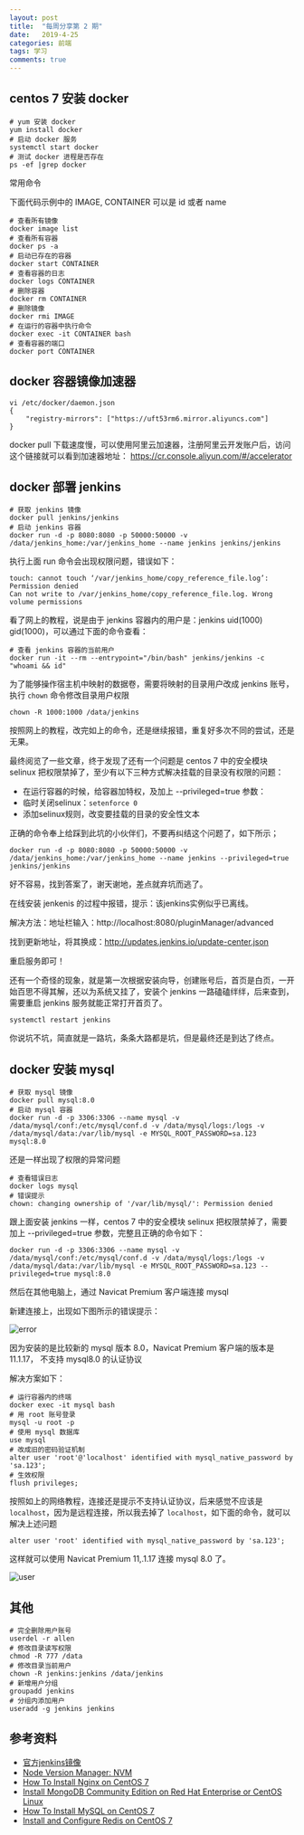 ```yaml
---
layout: post
title:  "每周分享第 2 期"
date:   2019-4-25
categories: 前端
tags: 学习
comments: true
---
```


## centos 7 安装 docker

```shell
# yum 安装 docker
yum install docker
# 启动 docker 服务
systemctl start docker
# 测试 docker 进程是否存在
ps -ef |grep docker
```

常用命令

下面代码示例中的 IMAGE, CONTAINER 可以是 id 或者 name

```shell
# 查看所有镜像
docker image list
# 查看所有容器
docker ps -a
# 启动已存在的容器
docker start CONTAINER
# 查看容器的日志
docker logs CONTAINER
# 删除容器
docker rm CONTAINER
# 删除镜像
docker rmi IMAGE
# 在运行的容器中执行命令
docker exec -it CONTAINER bash
# 查看容器的端口
docker port CONTAINER
```

## docker 容器镜像加速器

```shell
vi /etc/docker/daemon.json
{
    "registry-mirrors": ["https://uft53rm6.mirror.aliyuncs.com"]
}
```

docker pull 下载速度慢，可以使用阿里云加速器，注册阿里云开发账户后，访问这个链接就可以看到加速器地址： https://cr.console.aliyun.com/#/accelerator

## docker 部署 jenkins

```shell
# 获取 jenkins 镜像
docker pull jenkins/jenkins
# 启动 jenkins 容器
docker run -d -p 8080:8080 -p 50000:50000 -v /data/jenkins_home:/var/jenkins_home --name jenkins jenkins/jenkins
```

执行上面 run 命令会出现权限问题，错误如下：
```shell
touch: cannot touch ‘/var/jenkins_home/copy_reference_file.log’: Permission denied
Can not write to /var/jenkins_home/copy_reference_file.log. Wrong volume permissions
```

看了网上的教程，说是由于 jenkins 容器内的用户是：jenkins uid(1000) gid(1000)，可以通过下面的命令查看：
```shell
# 查看 jenkins 容器的当前用户
docker run -it --rm --entrypoint="/bin/bash" jenkins/jenkins -c "whoami && id"
```

为了能够操作宿主机中映射的数据卷，需要将映射的目录用户改成 jenkins 账号，执行 `chown` 命令修改目录用户权限
```shell
chown -R 1000:1000 /data/jenkins
```

按照网上的教程，改完如上的命令，还是继续报错，重复好多次不同的尝试，还是无果。

最终阅览了一些文章，终于发现了还有一个问题是 centos 7 中的安全模块 selinux 把权限禁掉了，至少有以下三种方式解决挂载的目录没有权限的问题：

- 在运行容器的时候，给容器加特权，及加上 --privileged=true 参数：
- 临时关闭selinux：`setenforce 0`
- 添加selinux规则，改变要挂载的目录的安全性文本

正确的命令奉上给踩到此坑的小伙伴们，不要再纠结这个问题了，如下所示；

```shell
docker run -d -p 8080:8080 -p 50000:50000 -v /data/jenkins_home:/var/jenkins_home --name jenkins --privileged=true jenkins/jenkins
```

好不容易，找到答案了，谢天谢地，差点就弃坑而逃了。

在线安装 jenkenis 的过程中报错，提示：该jenkins实例似乎已离线。

解决方法：地址栏输入：http://localhost:8080/pluginManager/advanced

找到更新地址，将其换成：http://updates.jenkins.io/update-center.json

重启服务即可！

还有一个奇怪的现象，就是第一次根据安装向导，创建账号后，首页是白页，一开始百思不得其解，还以为系统又挂了，安装个 jenkins 一路磕磕绊绊，后来查到，需要重启 jenkins 服务就能正常打开首页了。

```shell
systemctl restart jenkins
```

你说坑不坑，简直就是一路坑，条条大路都是坑，但是最终还是到达了终点。

## docker 安装 mysql

```shell
# 获取 mysql 镜像
docker pull mysql:8.0
# 启动 mysql 容器
docker run -d -p 3306:3306 --name mysql -v /data/mysql/conf:/etc/mysql/conf.d -v /data/mysql/logs:/logs -v /data/mysql/data:/var/lib/mysql -e MYSQL_ROOT_PASSWORD=sa.123 mysql:8.0
```

还是一样出现了权限的异常问题

```shell
# 查看错误日志
docker logs mysql
# 错误提示
chown: changing ownership of '/var/lib/mysql/': Permission denied
```

跟上面安装 jenkins 一样，centos 7 中的安全模块 selinux 把权限禁掉了，需要加上 --privileged=true 参数，完整且正确的命令如下：

```shell
docker run -d -p 3306:3306 --name mysql -v /data/mysql/conf:/etc/mysql/conf.d -v /data/mysql/logs:/logs -v /data/mysql/data:/var/lib/mysql -e MYSQL_ROOT_PASSWORD=sa.123 --privileged=true mysql:8.0
```

然后在其他电脑上，通过 Navicat Premium 客户端连接 mysql

新建连接上，出现如下图所示的错误提示：

![error](/assets/images/201904/mysql-error.jpg)

因为安装的是比较新的 mysql 版本 8.0，Navicat Premium 客户端的版本是 11.1.17， 不支持 mysql8.0 的认证协议

解决方案如下：

```shell
# 运行容器内的终端
docker exec -it mysql bash
# 用 root 账号登录
mysql -u root -p
# 使用 mysql 数据库
use mysql
# 改成旧的密码验证机制
alter user 'root'@'localhost' identified with mysql_native_password by 'sa.123';
# 生效权限
flush privileges;
```

按照如上的网络教程，连接还是提示不支持认证协议，后来感觉不应该是 `localhost`，因为是远程连接，所以我去掉了 `localhost`，如下面的命令，就可以解决上述问题

```shell
alter user 'root' identified with mysql_native_password by 'sa.123';
```

这样就可以使用 Navicat Premium 11,.1.17 连接 mysql 8.0 了。

![user](/assets/images/201904/mysql-user.jpg)
## 其他

```shell
# 完全删除用户账号
userdel -r allen
# 修改目录读写权限
chmod -R 777 /data
# 修改目录当前用户
chown -R jenkins:jenkins /data/jenkins
# 新增用户分组
groupadd jenkins
# 分组内添加用户
useradd -g jenkins jenkins 
```
## 参考资料

- [官方jenkins镜像](https://hub.docker.com/r/jenkins/jenkins)
- [Node Version Manager: NVM](https://github.com/creationix/nvm)
- [How To Install Nginx on CentOS 7](https://linuxize.com/post/how-to-install-nginx-on-centos-7)
- [Install MongoDB Community Edition on Red Hat Enterprise or CentOS Linux](https://docs.mongodb.com/manual/tutorial/install-mongodb-on-red-hat)
- [How To Install MySQL on CentOS 7](https://www.digitalocean.com/community/tutorials/how-to-install-mysql-on-centos-7)
- [Install and Configure Redis on CentOS 7](https://www.linode.com/docs/databases/redis/install-and-configure-redis-on-centos-7)
